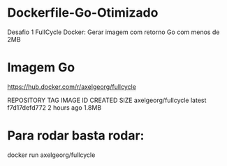 # Dockerfile-Go-Otimizado
Desafio 1 FullCycle Docker: Gerar imagem com retorno Go com menos de 2MB

# Imagem Go
https://hub.docker.com/r/axelgeorg/fullcycle

REPOSITORY            TAG       IMAGE ID       CREATED       SIZE
axelgeorg/fullcycle   latest    f7d17defd772   2 hours ago   1.8MB

# Para rodar basta rodar:
docker run axelgeorg/fullcycle
